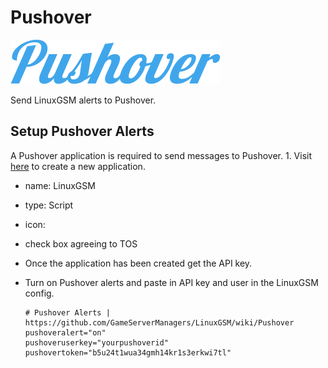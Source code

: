 # Pushover

![](../.gitbook/assets/pushover_logo.png)

Send LinuxGSM alerts to Pushover.

## Setup Pushover Alerts

A Pushover application is required to send messages to Pushover. 1. Visit [here](https://pushover.net/apps/build) to create a new application.

* name: LinuxGSM
* type: Script
* icon: 
* check box agreeing to TOS
* Once the application has been created get the API key.
* Turn on Pushover alerts and paste in API key and user in the LinuxGSM config.

  ```text
  # Pushover Alerts | https://github.com/GameServerManagers/LinuxGSM/wiki/Pushover
  pushoveralert="on"
  pushoveruserkey="yourpushoverid"
  pushovertoken="b5u24t1wua34gmh14kr1s3erkwi7tl"
  ```

